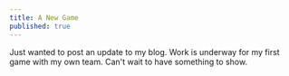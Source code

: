 ```yaml
---
title: A New Game
published: true
---
```


Just wanted to post an update to my blog. Work is underway for my first game with my own team. Can't wait to have something to show.

